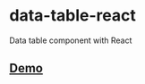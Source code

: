 # data-table-react

Data table component with React

## [Demo](https://emp-daisy.github.io/react-table-it)
